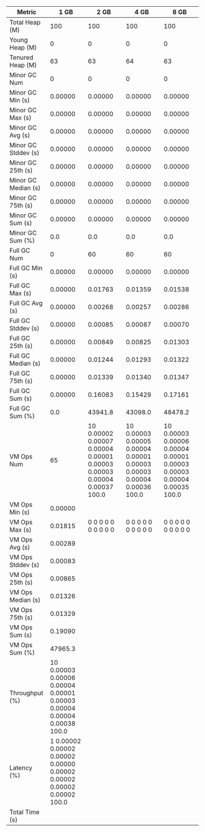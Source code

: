 | Metric | 1 GB | 2 GB | 4 GB | 8 GB |
|------|----|----|----|----|
| Total Heap (M) | 100 | 100 | 100 | 100 |
| Young Heap (M) | 0 | 0 | 0 | 0 |
| Tenured Heap (M) | 63 | 63 | 64 | 63 |
| Minor GC Num | 0 | 0 | 0 | 0 |
| Minor GC Min (s) | 0.00000 | 0.00000 | 0.00000 | 0.00000 |
| Minor GC Max (s) | 0.00000 | 0.00000 | 0.00000 | 0.00000 |
| Minor GC Avg (s) | 0.00000 | 0.00000 | 0.00000 | 0.00000 |
| Minor GC Stddev (s) | 0.00000 | 0.00000 | 0.00000 | 0.00000 |
| Minor GC 25th (s) | 0.00000 | 0.00000 | 0.00000 | 0.00000 |
| Minor GC Median (s) | 0.00000 | 0.00000 | 0.00000 | 0.00000 |
| Minor GC 75th (s) | 0.00000 | 0.00000 | 0.00000 | 0.00000 |
| Minor GC Sum (s) | 0.00000 | 0.00000 | 0.00000 | 0.00000 |
| Minor GC Sum (%) | 0.0 | 0.0 | 0.0 | 0.0 |
| Full GC Num | 0 | 60 | 60 | 60 |
| Full GC Min (s) | 0.00000 | 0.00000 | 0.00000 | 0.00000 |
| Full GC Max (s) | 0.00000 | 0.01763 | 0.01359 | 0.01538 |
| Full GC Avg (s) | 0.00000 | 0.00268 | 0.00257 | 0.00286 |
| Full GC Stddev (s) | 0.00000 | 0.00085 | 0.00087 | 0.00070 |
| Full GC 25th (s) | 0.00000 | 0.00849 | 0.00825 | 0.01303 |
| Full GC Median (s) | 0.00000 | 0.01244 | 0.01293 | 0.01322 |
| Full GC 75th (s) | 0.00000 | 0.01339 | 0.01340 | 0.01347 |
| Full GC Sum (s) | 0.00000 | 0.16083 | 0.15429 | 0.17161 |
| Full GC Sum (%) | 0.0 | 43941.8 | 43098.0 | 48478.2 |
| VM Ops Num | 65 | 10	0.00002	0.00007	0.00004	0.00001	0.00003	0.00003	0.00004	0.00037	100.0 | 10	0.00003	0.00005	0.00004	0.00001	0.00003	0.00003	0.00004	0.00036	100.0 | 10	0.00003	0.00006	0.00004	0.00001	0.00003	0.00003	0.00004	0.00035	100.0 |
| VM Ops Min (s) | 0.00000 |  |  |  |
| VM Ops Max (s) | 0.01815 | 0	0	0	0	0	0	0	0	0	0 | 0	0	0	0	0	0	0	0	0	0 | 0	0	0	0	0	0	0	0	0	0 |
| VM Ops Avg (s) | 0.00289 |  |  |  |
| VM Ops Stddev (s) | 0.00083 |  |  |  |
| VM Ops 25th (s) | 0.00865 |  |  |  |
| VM Ops Median (s) | 0.01326 |  |  |  |
| VM Ops 75th (s) | 0.01329 |  |  |  |
| VM Ops Sum (s) | 0.19090 |  |  |  |
| VM Ops Sum (%) | 47965.3 |  |  |  |
| Throughput (%) | 10	0.00003	0.00006	0.00004	0.00001	0.00003	0.00004	0.00004	0.00038	100.0 |  |  |  |
| Latency (%) | 1	0.00002	0.00002	0.00002	0.00000	0.00002	0.00002	0.00002	0.00002	100.0 |  |  |  |
| Total Time (s) |  |  |  |  |
